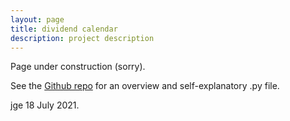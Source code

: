 ```yaml
---
layout: page
title: dividend calendar
description: project description
---
```


 Page under construction (sorry). 
 
 See the [Github repo](https://github.com/justinelfritz/DividendCalendar) for an overview and self-explanatory .py file.

jge 18 July 2021.
